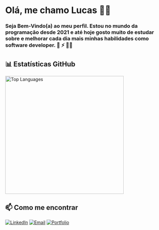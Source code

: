 # Olá, me chamo Lucas 👋🙂

### Seja Bem-Vindo(a) ao meu perfil. Estou no mundo da programação desde 2021 e até hoje gosto muito de estudar sobre e melhorar cada dia mais minhas habilidades como software developer. 🚀 ⚡ 👨‍💻

<!-- ### Linguagens de Programação
![Python](https://img.shields.io/badge/Python-30741a?style=for-the-badge&logo=python&logoColor=white)
![JavaScript](https://img.shields.io/badge/JavaScript-F7DF1E?style=for-the-badge&logo=javascript&logoColor=black)
![TypeScript](https://img.shields.io/badge/TypeScript-4267BB?style=for-the-badge&logo=typescript&logoColor=white)

### Frontend
![HTML5](https://img.shields.io/badge/HTML5-E34F26?style=for-the-badge&logo=html5&logoColor=white)
![CSS3](https://img.shields.io/badge/CSS3-1572B6?style=for-the-badge&logo=css3&logoColor=white)
![React](https://img.shields.io/badge/React-20232A?style=for-the-badge&logo=react&logoColor=61DAFB)
![Tailwind CSS](https://img.shields.io/badge/Tailwind_CSS-38B2AC?style=for-the-badge&logo=tailwind-css&logoColor=white)
![Bootstrap](https://img.shields.io/badge/Bootstrap-563D7C?style=for-the-badge&logo=bootstrap&logoColor=white)

### Backend & Frameworks
![Node.js](https://img.shields.io/badge/Node.js-339933?style=for-the-badge&logo=nodedotjs&logoColor=white)
![Django](https://img.shields.io/badge/Django-092E20?style=for-the-badge&logo=django&logoColor=white)
![Express](https://img.shields.io/badge/Express-000000?style=for-the-badge&logo=express&logoColor=white)
![Next JS](https://img.shields.io/badge/Next-black?style=for-the-badge&logo=next.js&logoColor=white)

### Bancos de Dados
![MongoDB](https://img.shields.io/badge/MongoDB-4EA94B?style=for-the-badge&logo=mongodb&logoColor=white)
![MySQL](https://img.shields.io/badge/mysql-4479A1.svg?style=for-the-badge&logo=mysql&logoColor=white)

### DevOps & Ferramentas
![Git](https://img.shields.io/badge/Git-F05032?style=for-the-badge&logo=git&logoColor=white)
![Google Cloud](https://img.shields.io/badge/GoogleCloud-%234285F4.svg?style=for-the-badge&logo=google-cloud&logoColor=white)
![Visual Studio Code](https://img.shields.io/badge/Visual_Studio_Code-0078D4?style=for-the-badge&logo=visual-studio-code&logoColor=white)
![PyCharm](https://img.shields.io/badge/pycharm-143?style=for-the-badge&logo=pycharm&logoColor=black&color=black&labelColor=green) -->

## 📊 Estatísticas GitHub

<img src="https://github-readme-stats.vercel.app/api/top-langs/?username=Dev-LDRC&layout=donut-vertical&bg_color=010409&text_color=ffffff&title_color=ffffff&border_color=30363D&border_radius=15" alt="Top Languages" height="375">

<!-- <div style="display: flex; gap: 10px; flex-wrap: wrap; align-items: flex-start;">
    <img src="https://github-readme-stats.vercel.app/api/top-langs/?username=Dev-LDRC&layout=donut-vertical&bg_color=010409&text_color=ffffff&title_color=ffffff&border_color=30363D&border_radius=15" alt="Top Languages" height="320">
    <img src="https://github-readme-stats.vercel.app/api?username=Dev-LDRC&show_icons=true&theme=dark&include_all_commits=true&count_private=true&bg_color=010409&text_color=ffffff&title_color=ffffff&border_color=30363D&border_radius=15" alt="GitHub Stats">
</div> -->

<!-- ## 🚀 Principais Projetos
- [Nome do Projeto 1](https://github.com/Dev-LDRC/projeto1) - Breve descrição do projeto.
- [Nome do Projeto 2](https://github.com/Dev-LDRC/projeto2) - Breve descrição do projeto.
- [Nome do Projeto 3](https://github.com/Dev-LDRC/projeto3) - Breve descrição do projeto.

## 🎓 Educação
- **Curso/Formação** - Instituição - Período
- **Curso/Formação** - Instituição - Período -->

## 📫 Como me encontrar
[![LinkedIn](https://img.shields.io/badge/LinkedIn-0077B5?style=for-the-badge&logo=linkedin&logoColor=white)](https://www.linkedin.com/in/lucas-david-rabelo-cruz/)
[![Email](https://img.shields.io/badge/Email-D14836?style=for-the-badge&logo=gmail&logoColor=white)](mailto:lucasrabelocruz@gmail.com)
[![Portfolio](https://img.shields.io/badge/Portfolio-000000?style=for-the-badge&logo=About.me&logoColor=white)](https://dev-ldrc.com.br/)
